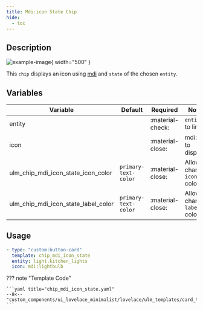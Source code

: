 ```yaml
---
title: Mdi:icon State Chip
hide:
  - toc
---
```

<!-- markdownlint-disable MD046 -->

## Description

![example-image](../../assets/img/ulm_chips/chip_mdi_icon_state.png){ width="500" }

This `chip` displays an icon using [mdi](https://materialdesignicons.com/) and `state` of the chosen `entity`.

## Variables

| Variable | Default | Required         | Notes             |
|----------|---------|------------------|-------------------|
| entity     |         | :material-check: | `entity` to link |                  |
| icon       |         | :material-close: | mdi:icon to display  |
| ulm_chip_mdi_icon_state_icon_color | `primary-text-color` | :material-close: | Allow to change `icon` color |
| ulm_chip_mdi_icon_state_label_color | `primary-text-color` | :material-close: | Allow to change `label` color |

## Usage

```yaml
- type: "custom:button-card"
  template: chip_mdi_icon_state
  entity: light.kitchen_lights
  icon: mdi:lightbulb
```

??? note "Template Code"

    ```yaml title="chip_mdi_icon_state.yaml"
    --8<-- "custom_components/ui_lovelace_minimalist/lovelace/ulm_templates/card_templates/chips/chip_mdi_icon_state.yaml"
    ```
